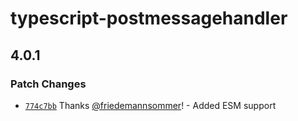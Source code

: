 # typescript-postmessagehandler

## 4.0.1

### Patch Changes

- [`774c7bb`](https://github.com/friedemannsommer/typescript-postmessagehandler/commit/774c7bb0ef8822aeacbabfc807deb782f89bfed0) Thanks [@friedemannsommer](https://github.com/friedemannsommer)! - Added ESM support
